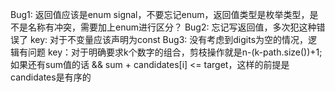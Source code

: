 Bug1: 返回值应该是enum signal，不要忘记enum，返回值类型是枚举类型，是不是名称有冲突，需要加上enum进行区分？
Bug2: 忘记写返回值，多次犯这种错误了
key: 对于不变量应该声明为const
Bug3: 没有考虑到digits为空的情况，逻辑有问题
key：对于明确要求k个数字的组合，剪枝操作就是n-(k-path.size())+1;如果还有sum值的话
        && sum + candidates[i] <= target，这样的前提是candidates是有序的